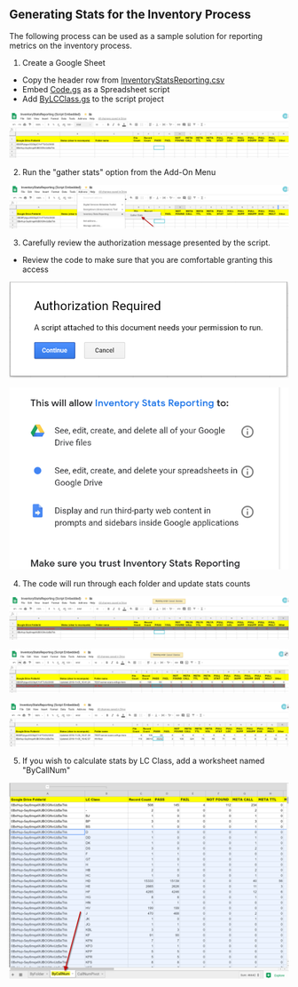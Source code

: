 ## Generating Stats for the Inventory Process

The following process can be used as a sample solution for reporting metrics on the inventory process.

1. Create a Google Sheet
 - Copy the header row from [InventoryStatsReporting.csv](InventoryStatsReporting.csv)
 - Embed [Code.gs](Code.gs) as a Spreadsheet script
 - Add [ByLCClass.gs](ByLCClass.gs) to the script project

![](doc1.png)

2. Run the "gather stats" option from the Add-On Menu

![](doc2.png)

3. Carefully review the authorization message presented by the script.  
 - Review the code to make sure that you are comfortable granting this access

![](auth1.png)

![](auth2.png)

4. The code will run through each folder and update stats counts

![](doc3.png)

![](doc4.png)

![](doc5.png)

5. If you wish to calculate stats by LC Class, add a worksheet named "ByCallNum"

![](lcstat1.png)
